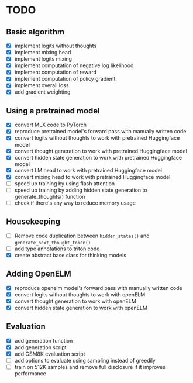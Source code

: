 # TODO

## Basic algorithm
- [x] implement logits without thoughts
- [x] implement mixing head
- [x] implement logits mixing
- [x] implement computation of negative log likelihood
- [x] implement computation of reward
- [x] implement computation of policy gradient
- [x] implement overall loss
- [x] add gradient weighting

## Using a pretrained model
- [x] convert MLX code to PyTorch
- [x] reproduce pretrained model's forward pass with manually written code
- [x] convert logits without thoughts to work with pretrained Huggingface model
- [x] convert thought generation to work with pretrained Huggingface model
- [x] convert hidden state generation to work with pretrained Huggingface model
- [x] convert LM head to work with pretrained Huggingface model
- [x] convert mixing head to work with pretrained Huggingface model
- [ ] speed up training by using flash attention
- [ ] speed up training by adding hidden state generation to generate_thoughts() function
- [ ] check if there's any way to reduce memory usage

## Housekeeping
- [ ] Remove code duplication between `hidden_states()` and `generate_next_thought_token()`
- [ ] add type annotations to triton code
- [x] create abstract base class for thinking models

## Adding OpenELM
- [x] reproduce openelm model's forward pass with manually written code
- [x] convert logits without thoughts to work with openELM
- [x] convert thought generation to work with openELM
- [x] convert hidden state generation to work with openELM

## Evaluation
- [x] add generation function
- [x] add generation script
- [x] add GSM8K evaluation script
- [ ] add options to evaluate using sampling instead of greedily
- [ ] train on 512K samples and remove full disclosure if it improves performance
